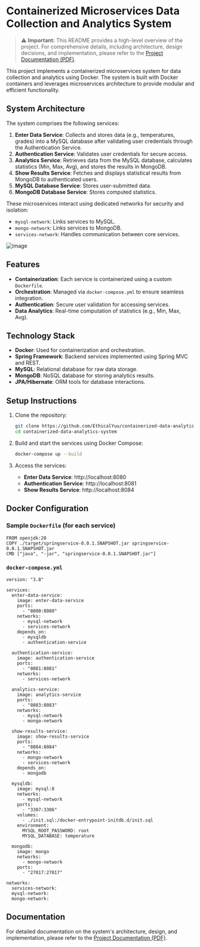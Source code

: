 # Containerized Microservices Data Collection and Analytics System

> ⚠️ **Important:** This README provides a high-level overview of the project. For comprehensive details, including architecture, design decisions, and implementation, please refer to the [Project Documentation (PDF)](./Data%20Analytics%20System%20Documentation.pdf).

This project implements a containerized microservices system for data collection and analytics using Docker. The system is built with Docker containers and leverages microservices architecture to provide modular and efficient functionality.

## System Architecture

The system comprises the following services:
1. **Enter Data Service**: Collects and stores data (e.g., temperatures, grades) into a MySQL database after validating user credentials through the Authentication Service.
2. **Authentication Service**: Validates user credentials for secure access.
3. **Analytics Service**: Retrieves data from the MySQL database, calculates statistics (Min, Max, Avg), and stores the results in MongoDB.
4. **Show Results Service**: Fetches and displays statistical results from MongoDB to authenticated users.
5. **MySQL Database Service**: Stores user-submitted data.
6. **MongoDB Database Service**: Stores computed statistics.

These microservices interact using dedicated networks for security and isolation:
- `mysql-network`: Links services to MySQL.
- `mongo-network`: Links services to MongoDB.
- `services-network`: Handles communication between core services.

![image](https://github.com/user-attachments/assets/a13d66a6-ef93-4919-9cca-80cd7f3664d2)

## Features

- **Containerization**: Each service is containerized using a custom `Dockerfile`.
- **Orchestration**: Managed via `docker-compose.yml` to ensure seamless integration.
- **Authentication**: Secure user validation for accessing services.
- **Data Analytics**: Real-time computation of statistics (e.g., Min, Max, Avg).

## Technology Stack

- **Docker**: Used for containerization and orchestration.
- **Spring Framework**: Backend services implemented using Spring MVC and REST.
- **MySQL**: Relational database for raw data storage.
- **MongoDB**: NoSQL database for storing analytics results.
- **JPA/Hibernate**: ORM tools for database interactions.

## Setup Instructions

1. Clone the repository:
   ```bash
   git clone https://github.com/EthicalYuu/containerized-data-analytics-system.git
   cd containerized-data-analytics-system

2.  Build and start the services using Docker Compose:

    ```bash
    docker-compose up --build

2.  Access the services:

    -   **Enter Data Service**: http://localhost:8080
    -   **Authentication Service**: http://localhost:8081
    -   **Show Results Service**: http://localhost:8084

Docker Configuration
--------------------

### Sample `Dockerfile` (for each service)

```
FROM openjdk:20
COPY ./target/springservice-0.0.1.SNAPSHOT.jar springservice-0.0.1.SNAPSHOT.jar
CMD ["java", "-jar", "springservice-0.0.1.SNAPSHOT.jar"]
```

### `docker-compose.yml`

```
version: "3.8"

services:
  enter-data-service:
    image: enter-data-service
    ports:
      - "8080:8080"
    networks:
      - mysql-network
      - services-network
    depends_on:
      - mysqldb
      - authentication-service

  authentication-service:
    image: authentication-service
    ports:
      - "8081:8081"
    networks:
      - services-network

  analytics-service:
    image: analytics-service
    ports:
      - "8083:8083"
    networks:
      - mysql-network
      - mongo-network

  show-results-service:
    image: show-results-service
    ports:
      - "8084:8084"
    networks:
      - mongo-network
      - services-network
    depends_on:
      - mongodb

  mysqldb:
    image: mysql:8
    networks:
      - mysql-network
    ports:
      - "3307:3306"
    volumes:
      - ./init.sql:/docker-entrypoint-initdb.d/init.sql
    environment:
      MYSQL_ROOT_PASSWORD: root
      MYSQL_DATABASE: temperature

  mongodb:
    image: mongo
    networks:
      - mongo-network
    ports:
      - "27017:27017"

networks:
  services-network:
  mysql-network:
  mongo-network:
```

## Documentation

For detailed documentation on the system's architecture, design, and implementation, please refer to the [Project Documentation (PDF)](./Data%20Analytics%20System%20Documentation.pdf).

